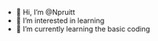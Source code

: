 - 👋 Hi, I’m @Npruitt
- 👀 I’m interested in learning 
- 🌱 I’m currently learning the basic coding

<!---
Npruitt14/Npruitt14 is a ✨ special ✨ repository because its `README.md` (this file) appears on your GitHub profile.
You can click the Preview link to take a look at your changes.
--->
